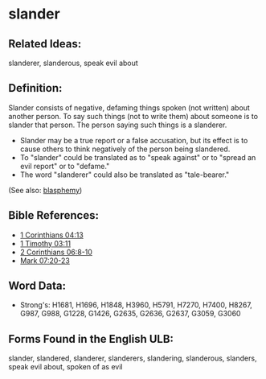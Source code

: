 # slander

## Related Ideas:

slanderer, slanderous, speak evil about

## Definition:

Slander consists of negative, defaming things spoken (not written) about another person. To say such things (not to write them) about someone is to slander that person. The person saying such things is a slanderer.

* Slander may be a true report or a false accusation, but its effect is to cause others to think negatively of the person being slandered.
* To "slander" could be translated as to "speak against" or to "spread an evil report" or to "defame."
* The word "slanderer" could also be translated as "tale-bearer."

(See also: [blasphemy](../kt/blasphemy.md))

## Bible References:

* [1 Corinthians 04:13](rc://en/tn/help/1co/04/13)
* [1 Timothy 03:11](rc://en/tn/help/1ti/03/11)
* [2 Corinthians 06:8-10](rc://en/tn/help/2co/06/08)
* [Mark 07:20-23](rc://en/tn/help/mrk/07/20)

## Word Data:

* Strong's: H1681, H1696, H1848, H3960, H5791, H7270, H7400, H8267, G987, G988, G1228, G1426, G2635, G2636, G2637, G3059, G3060

## Forms Found in the English ULB:

slander, slandered, slanderer, slanderers, slandering, slanderous, slanders, speak evil about, spoken of as evil
